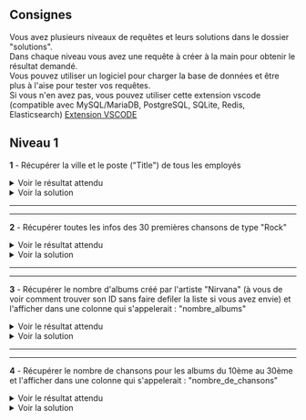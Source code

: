 
## Consignes
Vous avez plusieurs niveaux de requêtes et leurs solutions dans le dossier "solutions".  
Dans chaque niveau vous avez une requête à créer à la main pour obtenir le résultat demandé.    
Vous pouvez utiliser un logiciel pour charger la base de données et être plus à l'aise pour tester vos requêtes.  
Si vous n'en avez pas, vous pouvez utiliser cette extension vscode (compatible avec MySQL/MariaDB, PostgreSQL, SQLite, Redis, Elasticsearch)
[Extension VSCODE](https://marketplace.visualstudio.com/items?itemName=cweijan.vscode-mysql-client2)



## Niveau 1

**1**
    - Récupérer la ville et le poste ("Title") de tous les employés

<details>
    <summary>Voir le résultat attendu</summary>

Liste des employés
---
| City | Title | 
| --- | --- | 
| Edmonton | General Manager | 
| Calgary | Sales Manager | 
| Calgary | Sales Support Agent | 
| Calgary | Sales Support Agent | 
| Calgary | Sales Support Agent | 
| Calgary | IT Manager | 
| Lethbridge | IT Staff | 
| Lethbridge | IT Staff | 

    
</details>

<details>
    <summary>Voir la solution</summary>
    SELECT City, Title FROM employees
</details>

* * *
* * *

**2**
    - Récupérer toutes les infos des 30 premières chansons de type "Rock"

<details>
    <summary>Voir le résultat attendu</summary>

Liste des 30 premières chansons Rocks
---
| TrackId | Name | AlbumId | MediaTypeId | GenreId | Composer | Milliseconds | Bytes | UnitPrice | 
| ---: | --- | ---: | ---: | ---: | --- | ---: | ---: | ---: | 
| 1 | For Those About To Rock (We Salute You) | 1 | 1 | 1 | Angus Young, Malcolm Young, Brian Johnson | 343719 | 11170334 | 0,99 | 
| 2 | Balls to the Wall | 2 | 2 | 1 | \N | 342562 | 5510424 | 0,99 | 
| 3 | Fast As a Shark | 3 | 2 | 1 | F. Baltes, S. Kaufman, U. Dirkscneider & W. Hoffman | 230619 | 3990994 | 0,99 | 
| 4 | Restless and Wild | 3 | 2 | 1 | F. Baltes, R.A. Smith-Diesel, S. Kaufman, U. Dirkscneider & W. Hoffman | 252051 | 4331779 | 0,99 | 
| 5 | Princess of the Dawn | 3 | 2 | 1 | Deaffy & R.A. Smith-Diesel | 375418 | 6290521 | 0,99 | 
| 6 | Put The Finger On You | 1 | 1 | 1 | Angus Young, Malcolm Young, Brian Johnson | 205662 | 6713451 | 0,99 | 
| 7 | Let's Get It Up | 1 | 1 | 1 | Angus Young, Malcolm Young, Brian Johnson | 233926 | 7636561 | 0,99 | 
| 8 | Inject The Venom | 1 | 1 | 1 | Angus Young, Malcolm Young, Brian Johnson | 210834 | 6852860 | 0,99 | 
| 9 | Snowballed | 1 | 1 | 1 | Angus Young, Malcolm Young, Brian Johnson | 203102 | 6599424 | 0,99 | 
| 10 | Evil Walks | 1 | 1 | 1 | Angus Young, Malcolm Young, Brian Johnson | 263497 | 8611245 | 0,99 | 
| 11 | C.O.D. | 1 | 1 | 1 | Angus Young, Malcolm Young, Brian Johnson | 199836 | 6566314 | 0,99 | 
| 12 | Breaking The Rules | 1 | 1 | 1 | Angus Young, Malcolm Young, Brian Johnson | 263288 | 8596840 | 0,99 | 
| 13 | Night Of The Long Knives | 1 | 1 | 1 | Angus Young, Malcolm Young, Brian Johnson | 205688 | 6706347 | 0,99 | 
| 14 | Spellbound | 1 | 1 | 1 | Angus Young, Malcolm Young, Brian Johnson | 270863 | 8817038 | 0,99 | 
| 15 | Go Down | 4 | 1 | 1 | AC/DC | 331180 | 10847611 | 0,99 | 
| 16 | Dog Eat Dog | 4 | 1 | 1 | AC/DC | 215196 | 7032162 | 0,99 | 
| 17 | Let There Be Rock | 4 | 1 | 1 | AC/DC | 366654 | 12021261 | 0,99 | 
| 18 | Bad Boy Boogie | 4 | 1 | 1 | AC/DC | 267728 | 8776140 | 0,99 | 
| 19 | Problem Child | 4 | 1 | 1 | AC/DC | 325041 | 10617116 | 0,99 | 
| 20 | Overdose | 4 | 1 | 1 | AC/DC | 369319 | 12066294 | 0,99 | 
| 21 | Hell Ain't A Bad Place To Be | 4 | 1 | 1 | AC/DC | 254380 | 8331286 | 0,99 | 
| 22 | Whole Lotta Rosie | 4 | 1 | 1 | AC/DC | 323761 | 10547154 | 0,99 | 
| 23 | Walk On Water | 5 | 1 | 1 | Steven Tyler, Joe Perry, Jack Blades, Tommy Shaw | 295680 | 9719579 | 0,99 | 
| 24 | Love In An Elevator | 5 | 1 | 1 | Steven Tyler, Joe Perry | 321828 | 10552051 | 0,99 | 
| 25 | Rag Doll | 5 | 1 | 1 | Steven Tyler, Joe Perry, Jim Vallance, Holly Knight | 264698 | 8675345 | 0,99 | 
| 26 | What It Takes | 5 | 1 | 1 | Steven Tyler, Joe Perry, Desmond Child | 310622 | 10144730 | 0,99 | 
| 27 | Dude (Looks Like A Lady) | 5 | 1 | 1 | Steven Tyler, Joe Perry, Desmond Child | 264855 | 8679940 | 0,99 | 
| 28 | Janie's Got A Gun | 5 | 1 | 1 | Steven Tyler, Tom Hamilton | 330736 | 10869391 | 0,99 | 
| 29 | Cryin' | 5 | 1 | 1 | Steven Tyler, Joe Perry, Taylor Rhodes | 309263 | 10056995 | 0,99 | 
| 30 | Amazing | 5 | 1 | 1 | Steven Tyler, Richie Supa | 356519 | 11616195 | 0,99 | 

</details>

<details>
    <summary>Voir la solution</summary>
    SELECT *  
    FROM tracks  
    WHERE tracks.GenreId = 1  
    LIMIT 30
</details>

* * *
* * *

**3**
    - Récupérer le nombre d'albums créé par l'artiste "Nirvana" (à vous de voir comment trouver son ID sans faire defiler la liste si vous avez envie) et l'afficher dans une colonne qui s'appelerait : "nombre_albums"

<details>
    <summary>Voir le résultat attendu</summary>

Nombre d'albums de Nirvana
---
| nombre_albums | 
| ---: | 
| 2 | 

    
</details>

<details>
    <summary>Voir la solution</summary>
    SELECT COUNT(AlbumId) AS nombre_albums FROM albums
    WHERE albums.ArtistId = 110

</details>


* * *
* * *

**4**
    - Récupérer le nombre de chansons pour les albums du 10ème au 30ème et l'afficher dans une colonne qui s'appelerait : "nombre_de_chansons"

<details>
    <summary>Voir le résultat attendu</summary>

Nombre de chansons des albums 10 à 30
---
| AlbumId | nombre_de_chansons | 
| ---: | ---: | 
| 10 | 14 | 
| 11 | 12 | 
| 12 | 12 | 
| 13 | 8 | 
| 14 | 13 | 
| 15 | 5 | 
| 16 | 7 | 
| 17 | 10 | 
| 18 | 17 | 
| 19 | 11 | 
| 20 | 11 | 
| 21 | 18 | 
| 22 | 3 | 
| 23 | 34 | 
| 24 | 23 | 
| 25 | 13 | 
| 26 | 17 | 
| 27 | 14 | 
| 28 | 10 | 
| 29 | 14 | 
| 30 | 14 | 

</details>

<details>
    <summary>Voir la solution</summary>
    SELECT
        albumid,
        COUNT(trackid) as nombre_de_chansons
    FROM
        tracks
    GROUP BY
        albumid
    LIMIT 9, 21
</details>
